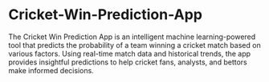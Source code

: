 # Cricket-Win-Prediction-App
The Cricket Win Prediction App is an intelligent machine learning-powered tool that predicts the probability of a team winning a cricket match based on various factors. Using real-time match data and historical trends, the app provides insightful predictions to help cricket fans, analysts, and bettors make informed decisions.
